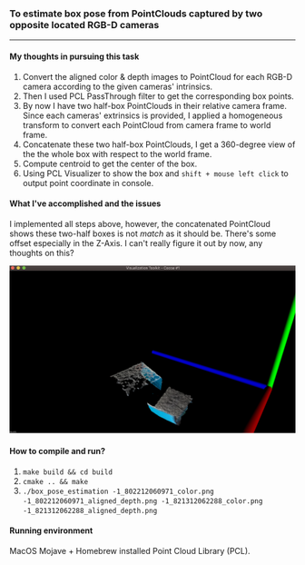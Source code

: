### To estimate box pose from PointClouds captured by two opposite located RGB-D cameras

[//]: # (Image References)

[image1]: ./images/off_box.png

---
#### My thoughts in pursuing this task
1. Convert the aligned color & depth images to PointCloud for each RGB-D camera according to the given cameras' intrinsics.
2. Then I used PCL PassThrough filter to get the corresponding box points.
3. By now I have two half-box PointClouds in their relative camera frame. Since each cameras' extrinsics is provided, I applied a homogeneous transform to convert each PointCloud from camera frame to world frame.
4. Concatenate these two half-box PointClouds, I get a 360-degree view of the the whole box with respect to the world frame.
5. Compute centroid to get the center of the box.
6. Using PCL Visualizer to show the box and `shift + mouse left click` to output point coordinate in console.

#### What I've accomplished and the issues
I implemented all steps above, however, the concatenated PointCloud shows these two-half boxes is not *match* as it should be. There's some offset especially in the Z-Axis. I can't really figure it out by now, any thoughts on this?

![alt text][image1]

#### How to compile and run?
1. `make build && cd build`
2. `cmake .. && make`
3. `./box_pose_estimation -1_802212060971_color.png -1_802212060971_aligned_depth.png -1_821312062288_color.png -1_821312062288_aligned_depth.png`

#### Running environment
MacOS Mojave + Homebrew installed Point Cloud Library (PCL).